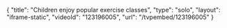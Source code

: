 {
    "title": "Children enjoy popular exercise classes",
    "type": "solo",
    "layout": "iframe-static",
    "videoId": "123196005",
    "url": "\/tvpembed\/123196005"
}